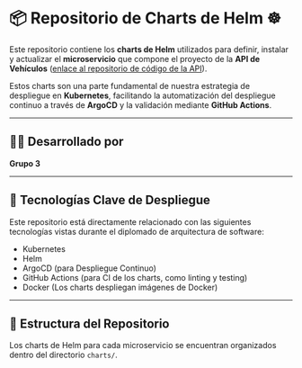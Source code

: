 # 📦 Repositorio de Charts de Helm ☸️

Este repositorio contiene los **charts de Helm** utilizados para definir, instalar y actualizar el **microservicio** que compone el proyecto de la **API de Vehículos** ([enlace al repositorio de código de la API](https://github.com/elcompidev/kubernetes-diplomado-arq-2025)).

Estos charts son una parte fundamental de nuestra estrategia de despliegue en **Kubernetes**, facilitando la automatización del despliegue continuo a través de **ArgoCD** y la validación mediante **GitHub Actions**.

---

## 🧑‍💻 Desarrollado por

**Grupo 3**

---

## 🚀 Tecnologías Clave de Despliegue

Este repositorio está directamente relacionado con las siguientes tecnologías vistas durante el diplomado de arquitectura de software:

- Kubernetes
- Helm
- ArgoCD (para Despliegue Continuo)
- GitHub Actions (para CI de los charts, como linting y testing)
- Docker (Los charts despliegan imágenes de Docker)

---

## 📂 Estructura del Repositorio

Los charts de Helm para cada microservicio se encuentran organizados dentro del directorio `charts/`.
